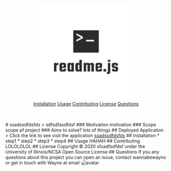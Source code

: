 <p align="center">
<img src="./assets/logo/logo.jfif" width="300" alt="logo">
    <br>
<a href="#Installation">Installation</a>
<a href="#Usage">Usage</a>
<a href="#Contributing">Contributing</a>
<a href="#License">License</a>
<a href="#Questions">Questions</a>
</p>
<br>
<br>
 # ssadssdfdsfds
 > sdfsdfasdfdsf 
### Motivation 
 motivation
### Scope 
 scope pf project
### Aims to solve? 
 lots of things
## Deployed Application 
 > Click the link to see visit the application <a href="ssadfassdfdsf">ssadssdfdsfds</a>
## Installation 
   * step1
   * step2
   * step3
   * step4
## Usage 
 HAHAH
## Contributing 
 LOLOLOLOL
## License
 Copyright © 2020 sfsadfsdfdsf under the University of Illinois/NCSA Open Source License
## Questions 
 If you any questions about this project you can open an issue, contact wannabewayno or get in touch with 
 Wayne at email <img src="https://avatars2.githubusercontent.com/u/60007468?v=4" alt="avatar"style=" border-radius: 15px" width="50"/>